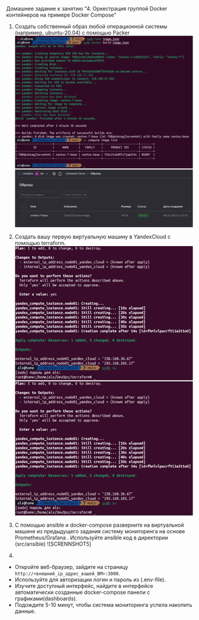 Домашнее задание к занятию "4. Оркестрация группой Docker контейнеров на примере Docker Compose"


1. Создать собственный образ любой операционной системы (например, ubuntu-20.04) с помощью Packer
![SCREENSHOT1](https://github.com/AlxUp/devops-netology/blob/master/virt-23/docker/yc1.png)
![SCREENSHOT2](https://github.com/AlxUp/devops-netology/blob/master/virt-23/docker/yc2.png)

2. Создать вашу первую виртуальную машину в YandexCloud с помощью terraform.
![SCRENNSHOT3](https://github.com/AlxUp/devops-netology/blob/master/virt-23/docker/vm1.png)
![SCREENSHOT4](https://github.com/AlxUp/devops-netology/blob/master/virt-23/docker/vm1.png)

3. С помощью ansible и docker-compose разверните на виртуальной машине из предыдущего задания систему мониторинга на основе Prometheus/Grafana . Используйте ansible код в директории (src/ansible)
![SCRENNSHOT5]

4.
- Откройте веб-браузер, зайдите на страницу `http://<внешний_ip_адрес_вашей_ВМ>:3000`.
- Используйте для авторизации логин и пароль из (.env-file).
- Изучите доступный интерфейс, найдите в интерфейсе автоматически созданные docker-compose панели с графиками(dashboards).
- Подождите 5-10 минут, чтобы система мониторинга успела накопить данные.

